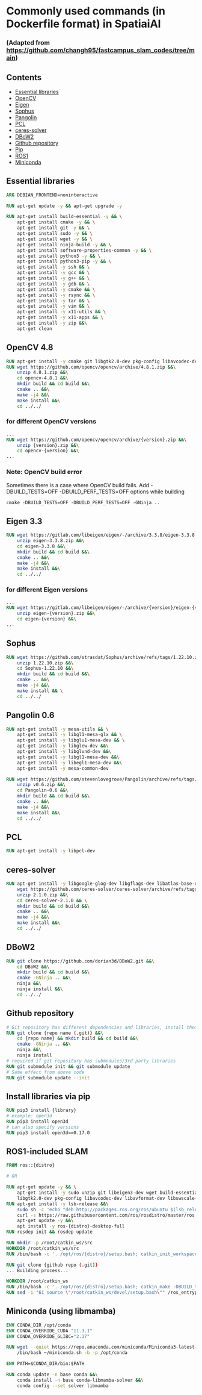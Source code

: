 # Commonly used commands (in Dockerfile format) in SpatiaiAI 
### (Adapted from https://github.com/changh95/fastcampus_slam_codes/tree/main)

## Contents
* [Essential libraries](#essential-libraries)
* [OpenCV](#opencv-48)
* [Eigen](#eigen-33)
* [Sophus](#sophus)
* [Pangolin](#pangolin-06)
* [PCL](#pcl)
* [ceres-solver](#ceres-solver )
* [DBoW2](#dbow2)
* [Github repository](#github-repository)
* [Pip](#install-libraries-via-pip)
* [ROS1](#ros21-included-slam)
* [Miniconda](#Miniconda-(using-libmamba))

## Essential libraries
```Dockerfile
ARG DEBIAN_FRONTEND=noninteractive

RUN apt-get update -y && apt-get upgrade -y

RUN apt-get install build-essential -y && \
    apt-get install cmake -y && \
    apt-get install git -y && \
    apt-get install sudo -y && \
    apt-get install wget -y && \
    apt-get install ninja-build -y && \
    apt-get install software-properties-common -y && \
    apt-get install python3 -y && \
    apt-get install python3-pip -y && \
    apt-get install -y ssh && \
    apt-get install -y gcc && \
    apt-get install -y g++ && \
    apt-get install -y gdb && \
    apt-get install -y cmake && \
    apt-get install -y rsync && \
    apt-get install -y tar && \
    apt-get install -y vim && \
    apt-get install -y x11-utils && \
    apt-get install -y x11-apps && \
    apt-get install -y zip &&\
    apt-get clean
```

## OpenCV 4.8
```Dockerfile
RUN apt-get install -y cmake git libgtk2.0-dev pkg-config libavcodec-dev libavformat-dev libswscale-dev
RUN wget https://github.com/opencv/opencv/archive/4.8.1.zip &&\
    unzip 4.8.1.zip &&\
    cd opencv-4.8.1 &&\
    mkdir build && cd build &&\
    cmake .. &&\
    make -j4 &&\
    make install &&\
    cd ../../
```
### for different OpenCV versions
```Dockerfile
...
RUN wget https://github.com/opencv/opencv/archive/{version}.zip &&\
    unzip {version}.zip &&\
    cd opencv-{version} &&\
...
```

### Note: OpenCV build error
Sometimes there is a case where OpenCV build fails. Add -DBUILD_TESTS=OFF -DBUILD_PERF_TESTS=OFF options while building
```Dockerfile
cmake -DBUILD_TESTS=OFF -DBUILD_PERF_TESTS=OFF -GNinja ..
```


## Eigen 3.3
```Dockerfile
RUN wget https://gitlab.com/libeigen/eigen/-/archive/3.3.8/eigen-3.3.8.zip &&\
    unzip eigen-3.3.8.zip &&\
    cd eigen-3.3.8 &&\
    mkdir build && cd build &&\
    cmake .. &&\
    make -j4 &&\
    make install &&\
    cd ../../
```

### for different Eigen versions
```Dockerfile
...
RUN wget https://gitlab.com/libeigen/eigen/-/archive/{version}/eigen-{version}.zip &&\
    unzip eigen-{version}.zip &&\
    cd eigen-{version} &&\
...
```

## Sophus
```Dockerfile
RUN wget https://github.com/strasdat/Sophus/archive/refs/tags/1.22.10.zip &&\
    unzip 1.22.10.zip &&\
    cd Sophus-1.22.10 &&\
    mkdir build && cd build &&\
    cmake .. &&\
    make -j4 &&\
    make install && \
    cd ../../
```

## Pangolin 0.6
```Dockerfile
RUN apt-get install -y mesa-utils && \
    apt-get install -y libgl1-mesa-glx && \
    apt-get install -y libglu1-mesa-dev && \
    apt-get install -y libglew-dev &&\
    apt-get install -y libglvnd-dev &&\
    apt-get install -y libgl1-mesa-dev &&\
    apt-get install -y libegl1-mesa-dev &&\
    apt-get install -y mesa-common-dev

RUN wget https://github.com/stevenlovegrove/Pangolin/archive/refs/tags/v0.6.zip &&\
    unzip v0.6.zip &&\
    cd Pangolin-0.6 &&\
    mkdir build && cd build &&\
    cmake .. &&\
    make -j4 &&\
    make install &&\
    cd ../../
```

## PCL
```Dockerfile
RUN apt-get install -y libpcl-dev
```

## ceres-solver 
```Dockerfile
RUN apt-get install -y libgoogle-glog-dev libgflags-dev libatlas-base-dev libsuitesparse-dev &&\
    wget https://github.com/ceres-solver/ceres-solver/archive/refs/tags/2.1.0.zip &&\
    unzip 2.1.0.zip &&\
    cd ceres-solver-2.1.0 && \
    mkdir build && cd build &&\
    cmake .. &&\
    make -j4 &&\
    make install &&\
    cd ../../
```

## DBoW2
```Dockerfile
RUN git clone https://github.com/dorian3d/DBoW2.git &&\
    cd DBoW2 &&\
    mkdir build && cd build &&\
    cmake -GNinja .. &&\
    ninja &&\
    ninja install &&\
    cd ../../
```

## Github repository
```Dockerfile
# Git repository has different dependencies and libraries, install them if required
RUN git clone {repo name (.git)} &&\
    cd {repo name} && mkdir build && cd build &&\
    cmake -GNinja .. &&\
    ninja &&\
    ninja install
# required if git repository has submodules/3rd party libraries
RUN git submodule init && git submodule update
# Same effect from above code
RUN git submodule update --init 
```

## Install libraries via pip
```Dockerfile
RUN pip3 install {library}
# example: open3d
RUN pip3 install open3d
# can also specify versions
RUN pip3 install open3d==0.17.0
```

## ROS1-included SLAM
```Dockerfile
FROM ros::{distro}

# OR

RUN apt-get update -y && \
    apt-get install -y sudo unzip git libeigen3-dev wget build-essential gdb curl cmake \
    libgtk2.0-dev pkg-config libavcodec-dev libavformat-dev libswscale-dev libglew-dev 
RUN apt-get install -y lsb-release &&\
    sudo sh -c 'echo "deb http://packages.ros.org/ros/ubuntu $(lsb_release -sc) main" > /etc/apt/sources.list.d/ros-latest.list' &&\
    curl -s https://raw.githubusercontent.com/ros/rosdistro/master/ros.asc | sudo apt-key add - &&\
    apt-get update -y &&\
    apt install -y ros-{distro}-desktop-full
RUN rosdep init && rosdep update

RUN mkdir -p /root/catkin_ws/src
WORKDIR /root/catkin_ws/src
RUN /bin/bash -c '. /opt/ros/{distro}/setup.bash; catkin_init_workspace'

RUN git clone {github repo (.git)}
... Building process...

WORKDIR /root/catkin_ws
RUN /bin/bash -c '. /opt/ros/{distro}/setup.bash; catkin_make -DBUILD_test=ON'
RUN sed -i "6i source \"/root/catkin_ws/devel/setup.bash\"" /ros_entrypoint.sh
```

## Miniconda (using libmamba)
```Dockerfile
ENV CONDA_DIR /opt/conda
ENV CONDA_OVERRIDE_CUDA "11.3.1"
ENV CONDA_OVERRIDE_GLIBC="2.17"

RUN wget --quiet https://repo.anaconda.com/miniconda/Miniconda3-latest-Linux-x86_64.sh -O ~/miniconda.sh && \
    /bin/bash ~/miniconda.sh -b -p /opt/conda

ENV PATH=$CONDA_DIR/bin:$PATH 

RUN conda update -n base conda &&\
    conda install -n base conda-libmamba-solver &&\
    conda config --set solver libmamba
```